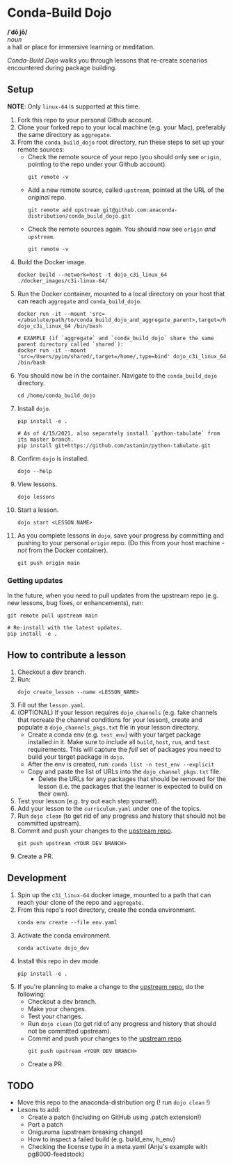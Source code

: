 # Conda-Build Dojo

**/ˈdōˌjō/**<br>
*noun*<br>
a hall or place for immersive learning or meditation.

*Conda-Build Dojo* walks you through lessons that re-create scenarios encountered during package building.

## Setup 
**NOTE**: Only `linux-64` is supported at this time.

1. Fork this repo to your personal Github account.
2. Clone your forked repo to your local machine (e.g. your Mac), preferably the same directory as `aggregate`.
3. From the `conda_build_dojo` root directory, run these steps to set up your remote sources:
    - Check the remote source of your repo (you should only see `origin`, pointing to the repo under your Github account).
        ```
        git remote -v
        ```
    - Add a new remote source, called `upstream`, pointed at the URL of the *original* repo.
        ```
        git remote add upstream git@github.com:anaconda-distribution/conda_build_dojo.git
        ```
    - Check the remote sources again. You should now see `origin` *and* `upstream`.
        ```
        git remote -v
        ```
4. Build the Docker image.
    ```
    docker build --network=host -t dojo_c3i_linux_64 ./docker_images/c3i-linux-64/
    ```
5. Run the Docker container, mounted to a local directory on your host that can reach `aggregate` and `conda_build_dojo`.
    ```
    docker run -it --mount 'src=</absolute/path/to/conda_build_dojo_and_aggregate_parent>,target=/home/,type=bind' dojo_c3i_linux_64 /bin/bash

    # EXAMPLE (if `aggregate` and `conda_build_dojo` share the same parent directory called `shared`):
    docker run -it --mount 'src=/Users/pyim/shared/,target=/home/,type=bind' dojo_c3i_linux_64 /bin/bash
    ```
6. You should now be in the container. Navigate to the `conda_build_dojo` directory.
    ```
    cd /home/conda_build_dojo
    ```
7. Install `dojo`.
    ```
    pip install -e .

    # As of 4/15/2021, also separately install `python-tabulate` from its master branch.
    pip install git+https://github.com/astanin/python-tabulate.git
    ```
7. Confirm `dojo` is installed.
    ```
    dojo --help
    ```
8. View lessons.
    ```
    dojo lessons
    ```
9. Start a lesson.
    ```
    dojo start <LESSON NAME>
    ```
10. As you complete lessons in `dojo`, save your progress by committing and pushing to your personal `origin` repo. (Do this from your host machine - *not* from the Docker container).
    ```
    git push origin main
    ```

### Getting updates
In the future, when you need to pull updates from the upstream repo (e.g. new lessons, bug fixes, or enhancements), run:
```
git remote pull upstream main

# Re-install with the latest updates.
pip install -e .
```


## How to contribute a lesson

1. Checkout a dev branch.
2. Run:
    ```
    dojo create_lesson --name <LESSON_NAME>
    ```
3. Fill out the `lesson.yaml`.
4. (OPTIONAL) If your lesson requires `dojo_channels` (e.g. fake channels that recreate the channel conditions for your lesson), create and populate a `dojo_channels_pkgs.txt` file in your lesson directory.
    - Create a conda env (e.g. `test_env`) with your target package installed in it. Make sure to include all `build`, `host`, `run`, and `test` requirements. This will capture the *full* set of packages you need to build your target package in `dojo`.
    - After the env is created, run: `conda list -n test_env --explicit`
    - Copy and paste the list of URLs into the `dojo_channel_pkgs.txt` file.
        - Delete the URLs for any packages that should be removed for the lesson (i.e. the packages that the learner is expected to build on their own).
5. Test your lesson (e.g. try out each step yourself).
6. Add your lesson to the `curriculum.yaml` under one of the topics.
7. Run `dojo clean` (to get rid of any progress and history that should not be committed upstream).
8. Commit and push your changes to the [upstream repo](`github.com/anaconda-distribution/conda_build_dojo`).
    ```
    git push upstream <YOUR DEV BRANCH>
    ```
9. Create a PR.


## Development

1. Spin up the `c3i_linux-64` docker image, mounted to a path that can reach your clone of the repo and `aggregate`.
2. From this repo's root directory, create the conda environment.
    ```
    conda env create --file env.yaml
    ```
3. Activate the conda environment.
    ```
    conda activate dojo_dev
    ```
4. Install this repo in dev mode.
    ```
    pip install -e .
    ```
5. If you're planning to make a change to the [upstream repo](`github.com/anaconda-distribution/conda_build_dojo`), do the following:
    - Checkout a dev branch.
    - Make your changes.
    - Test your changes.
    - Run `dojo clean` (to get rid of any progress and history that should not be committed upstream).
    - Commit and push your changes to the [upstream repo](`github.com/anaconda-distribution/conda_build_dojo`).
        ```
        git push upstream <YOUR DEV BRANCH>
        ```
    - Create a PR.

## TODO
- Move this repo to the anaconda-distribution org (! run `dojo clean` !)
- Lesons to add:
    - Create a patch (including on GitHub using .patch extension!)
    - Port a patch
    - Oniguruma (upstream breaking change)
    - How to inspect a failed build (e.g. build_env, h_env)
    - Checking the license type in a meta.yaml (Anju's example with pg8000-feedstock)
